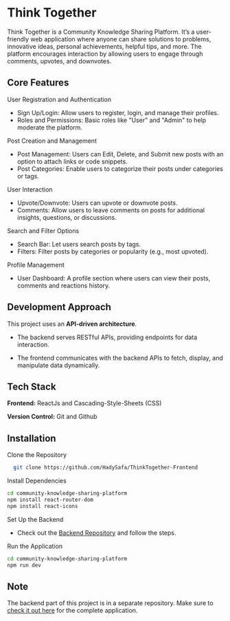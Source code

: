# Think Together

Think Together is a Community Knowledge Sharing Platform. It’s a user-friendly web application where anyone can share solutions to problems, innovative ideas, personal achievements, helpful tips, and more. The platform encourages interaction by allowing users to engage through comments, upvotes, and downvotes.
## Core Features

User Registration and Authentication

- Sign Up/Login: Allow users to register, login, and manage their profiles.
- Roles and Permissions: Basic roles like "User" and "Admin" to help moderate the platform.

Post Creation and Management

- Post Management: Users can Edit, Delete, and Submit new posts with an option to attach links or code snippets.
- Post Categories: Enable users to categorize their posts under categories or tags.

User Interaction

- Upvote/Downvote: Users can upvote or downvote posts.
- Comments: Allow users to leave comments on posts for additional insights, questions, or discussions.

Search and Filter Options

- Search Bar: Let users search posts by tags.
- Filters: Filter posts by categories or popularity (e.g., most upvoted).

Profile Management

- User Dashboard: A profile section where users can view their posts, comments and reactions history.

## Development Approach

This project uses an **API-driven architecture**.

- The backend serves RESTful APIs, providing endpoints for data interaction.

- The frontend communicates with the backend APIs to fetch, display, and manipulate data dynamically.

## Tech Stack

**Frontend:** ReactJs and Cascading-Style-Sheets (CSS)

**Version Control:** Git and Github

## Installation

Clone the Repository

```bash
  git clone https://github.com/HadySafa/ThinkTogether-Frontend
```
Install Dependencies

```bash
cd community-knowledge-sharing-platform
npm install react-router-dom 
npm install react-icons
 ```

Set Up the Backend

- Check out the [Backend Repository](https://github.com/HadySafa/ThinkTogether-Backend) and follow the steps.

Run the Application
```bash
cd community-knowledge-sharing-platform
npm run dev
 ```

 ## Note

The backend part of this project is in a separate repository. Make sure to [check it out here](https://github.com/HadySafa/ThinkTogether-Backend) for the complete application.